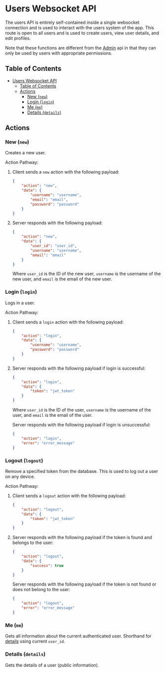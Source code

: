 # Users Websocket API

The users API is entirely self-contained inside a single websocket connection and is used to interact with the users
system of the app. This route is open to all users and is used to create users, view user details, and edit profiles.

Note that these functions are different from the [Admin](./Admin.md) api in that they can only be used by users with
appropriate permissions.

## Table of Contents

<!-- TOC -->
* [Users Websocket API](#users-websocket-api)
  * [Table of Contents](#table-of-contents)
  * [Actions](#actions)
    * [New (`new`)](#new-new)
    * [Login (`login`)](#login-login)
    * [Me (`me`)](#me-me)
    * [Details (`details`)](#details-details)
<!-- TOC -->

## Actions

### New (`new`)

Creates a new user.

Action Pathway:

1. Client sends a `new` action with the following payload:
    ```json
    {
        "action": "new",
        "data": {
            "username": "username",
            "email": "email",
            "password": "password"
        }
   }
   ```

2. Server responds with the following payload:
    ```json
    {
        "action": "new",
        "data": {
            "user_id": "user_id",
            "username": "username",
            "email": "email"
        }
    }
    ```
    Where `user_id` is the ID of the new user, `username` is the username of the new user, and `email` is the email of 
    the new user.

### Login (`login`)

Logs in a user.

Action Pathway:
1. Client sends a `login` action with the following payload:
    ```json
    {
        "action": "login",
        "data": {
            "username": "username",
            "password": "password"
        }
    }
    ```
   
2. Server responds with the following payload if login is successful:
    ```json
    {
        "action": "login",
        "data": {
            "token": "jwt_token"
        }
    }
    ```
    Where `user_id` is the ID of the user, `username` is the username of the user, and `email` is the email of the user.

    Server responds with the following payload if login is unsuccessful:
    ```json
    {
        "action": "login",
        "error": "error_message"
    }
    ```
   
### Logout (`logout`)

Remove a specified token from the database. This is used to log out a user on any device.

Action Pathway:

1. Client sends a `logout` action with the following payload:
    ```json
    {
        "action": "logout",
        "data": {
            "token": "jwt_token"
        }
    }
    ```
   
2. Server responds with the following payload if the token is found and belongs to the user:
    ```json
    {
        "action": "logout",
        "data": {
            "success": true
        }
    }
    ```
   
    Server responds with the following payload if the token is not found or does not belong to the user:
    ```json
    {
        "action": "logout",
        "error": "error_message"
    }
    ```

### Me (`me`)

Gets all information about the current authenticated user. Shorthand for [details](#details-details) using current
`user_id`.

### Details (`details`)

Gets the details of a user (public information).